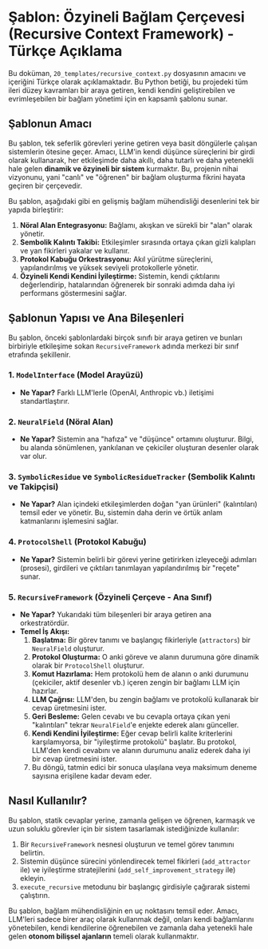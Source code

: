 # Şablon: Özyineli Bağlam Çerçevesi (Recursive Context Framework) - Türkçe Açıklama

Bu doküman, `20_templates/recursive_context.py` dosyasının amacını ve içeriğini Türkçe olarak açıklamaktadır. Bu Python betiği, bu projedeki tüm ileri düzey kavramları bir araya getiren, kendi kendini geliştirebilen ve evrimleşebilen bir bağlam yönetimi için en kapsamlı şablonu sunar.

## Şablonun Amacı

Bu şablon, tek seferlik görevleri yerine getiren veya basit döngülerle çalışan sistemlerin ötesine geçer. Amacı, LLM'in kendi düşünce süreçlerini bir girdi olarak kullanarak, her etkileşimde daha akıllı, daha tutarlı ve daha yetenekli hale gelen **dinamik ve özyineli bir sistem** kurmaktır. Bu, projenin nihai vizyonunu, yani "canlı" ve "öğrenen" bir bağlam oluşturma fikrini hayata geçiren bir çerçevedir.

Bu şablon, aşağıdaki gibi en gelişmiş bağlam mühendisliği desenlerini tek bir yapıda birleştirir:

1.  **Nöral Alan Entegrasyonu:** Bağlamı, akışkan ve sürekli bir "alan" olarak yönetir.
2.  **Sembolik Kalıntı Takibi:** Etkileşimler sırasında ortaya çıkan gizli kalıpları ve yan fikirleri yakalar ve kullanır.
3.  **Protokol Kabuğu Orkestrasyonu:** Akıl yürütme süreçlerini, yapılandırılmış ve yüksek seviyeli protokollerle yönetir.
4.  **Özyineli Kendi Kendini İyileştirme:** Sistemin, kendi çıktılarını değerlendirip, hatalarından öğrenerek bir sonraki adımda daha iyi performans göstermesini sağlar.

## Şablonun Yapısı ve Ana Bileşenleri

Bu şablon, önceki şablonlardaki birçok sınıfı bir araya getiren ve bunları birbiriyle etkileşime sokan `RecursiveFramework` adında merkezi bir sınıf etrafında şekillenir.

### 1. `ModelInterface` (Model Arayüzü)
*   **Ne Yapar?** Farklı LLM'lerle (OpenAI, Anthropic vb.) iletişimi standartlaştırır.

### 2. `NeuralField` (Nöral Alan)
*   **Ne Yapar?** Sistemin ana "hafıza" ve "düşünce" ortamını oluşturur. Bilgi, bu alanda sönümlenen, yankılanan ve çekiciler oluşturan desenler olarak var olur.

### 3. `SymbolicResidue` ve `SymbolicResidueTracker` (Sembolik Kalıntı ve Takipçisi)
*   **Ne Yapar?** Alan içindeki etkileşimlerden doğan "yan ürünleri" (kalıntıları) temsil eder ve yönetir. Bu, sistemin daha derin ve örtük anlam katmanlarını işlemesini sağlar.

### 4. `ProtocolShell` (Protokol Kabuğu)
*   **Ne Yapar?** Sistemin belirli bir görevi yerine getirirken izleyeceği adımları (prosesi), girdileri ve çıktıları tanımlayan yapılandırılmış bir "reçete" sunar.

### 5. `RecursiveFramework` (Özyineli Çerçeve - Ana Sınıf)
*   **Ne Yapar?** Yukarıdaki tüm bileşenleri bir araya getiren ana orkestratördür.
*   **Temel İş Akışı:**
    1.  **Başlatma:** Bir görev tanımı ve başlangıç fikirleriyle (`attractors`) bir `NeuralField` oluşturur.
    2.  **Protokol Oluşturma:** O anki göreve ve alanın durumuna göre dinamik olarak bir `ProtocolShell` oluşturur.
    3.  **Komut Hazırlama:** Hem protokolü hem de alanın o anki durumunu (çekiciler, aktif desenler vb.) içeren zengin bir bağlamı LLM için hazırlar.
    4.  **LLM Çağrısı:** LLM'den, bu zengin bağlamı ve protokolü kullanarak bir cevap üretmesini ister.
    5.  **Geri Besleme:** Gelen cevabı ve bu cevapla ortaya çıkan yeni "kalıntıları" tekrar `NeuralField`'e enjekte ederek alanı günceller.
    6.  **Kendi Kendini İyileştirme:** Eğer cevap belirli kalite kriterlerini karşılamıyorsa, bir "iyileştirme protokolü" başlatır. Bu protokol, LLM'den kendi cevabını ve alanın durumunu analiz ederek daha iyi bir cevap üretmesini ister.
    7.  Bu döngü, tatmin edici bir sonuca ulaşılana veya maksimum deneme sayısına erişilene kadar devam eder.

## Nasıl Kullanılır?

Bu şablon, statik cevaplar yerine, zamanla gelişen ve öğrenen, karmaşık ve uzun soluklu görevler için bir sistem tasarlamak istediğinizde kullanılır:

1.  Bir `RecursiveFramework` nesnesi oluşturun ve temel görev tanımını belirtin.
2.  Sistemin düşünce sürecini yönlendirecek temel fikirleri (`add_attractor` ile) ve iyileştirme stratejilerini (`add_self_improvement_strategy` ile) ekleyin.
3.  `execute_recursive` metodunu bir başlangıç girdisiyle çağırarak sistemi çalıştırın.

Bu şablon, bağlam mühendisliğinin en uç noktasını temsil eder. Amacı, LLM'leri sadece birer araç olarak kullanmak değil, onları kendi bağlamlarını yönetebilen, kendi kendilerine öğrenebilen ve zamanla daha yetenekli hale gelen **otonom bilişsel ajanların** temeli olarak kullanmaktır.
